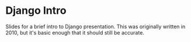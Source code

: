 # Django Intro

Slides for a brief intro to Django presentation.
This was originally written in 2010, but it's basic enough that it should still be accurate.
